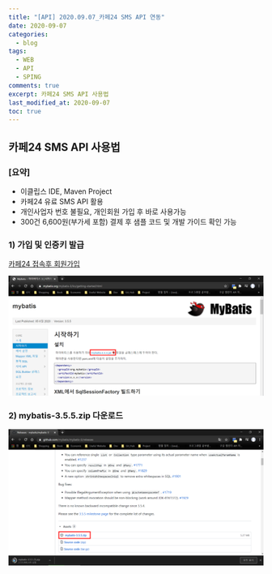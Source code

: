 ```yaml
---
title: "[API] 2020.09.07_카페24 SMS API 연동"
date: 2020-09-07
categories:
  - blog
tags:
  - WEB
  - API
  - SPING
comments: true
excerpt: 카페24 SMS API 사용법
last_modified_at: 2020-09-07
toc: true
---
```


## 카페24 SMS API 사용법

### [요약]

- 이클립스 IDE, Maven Project
- 카페24 유료 SMS API 활용
- 개인사업자 번호 불필요, 개인회원 가입 후 바로 사용가능
- 300건 6,600원(부가세 포함) 결제 후 샘플 코드 및 개발 가이드 확인 가능 

### 1) 가입 및 인증키 발급

<a href="https://www.cafe24.com/" >카페24 접속후 회원가입</a>

![Spring](/assets/images/spring/mybatis/mybatis_install01.PNG)

### 2) mybatis-3.5.5.zip 다운로드

![Spring](/assets/images/spring/mybatis/mybatis_install02.PNG)
